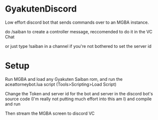 # GyakutenDiscord
Low effort discord bot that sends commands over to an MGBA instance.

do /saiban to create a controller message, reccomended to do it in the VC Chat

or just type !saiban in a channel if you're not bothered to set the server id

# Setup

Run MGBA and load any Gyakuten Saiban rom, and run the aceattorneybot.lua script (Tools>Scripting>Load Script)

Change the Token and server id for the bot and server in the discord bot's source code (I'm really not putting much effort into this am I) and compile and run

Then stream the MGBA screen to discord VC
